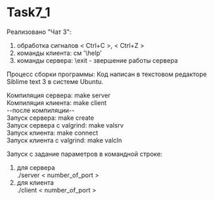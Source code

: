 # Task7_1

Pеализовано "Чат 3":  
1) обработка сигналов < Ctrl+C >, < Ctrl+Z >  
2) команды клиента: см '\help'  
3) команды сервера: \exit - звершение работы сервера  
  
Процесс сборки программы: Код написан в текстовом редакторе Siblime text 3 в системе Ubuntu.  
  
Компиляция сервера: make server  
Компиляция клиента: make client  
--после компиляции--  
Запуск сервера: make create  
Запуск сервера с valgrind: make valsrv  
Запуск клиента: make connect  
Запуск клиента с valgrind: make valcln  
  
Запуск с задание параметров в командной строке:  
1) для сервера  
./server < number_of_port >  
2) для клиента  
./client < number_of_port >